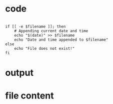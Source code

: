 # code 
```read -p "Enter the filename: " filename

if [[ -e $filename ]]; then
    # Appending current date and time
    echo "$(date)" >> $filename
    echo "Date and time appended to $filename"
else
    echo "File does not exist!"
fi
```
# output

# file content

